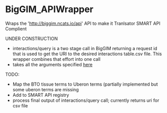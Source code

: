 # BigGIM_APIWrapper
Wraps the 'http://biggim.ncats.io/api' API to make it Tranlsator SMART API Complient

UNDER CONSTRUCTION

- interactions/query is a two stage call in BigGIM returning a request id that is used to get the URI to the desired interactions table.csv file.  This wrapper combines that effort into one call
- takes all the arguments specified [here](http://biggim.ncats.io/api)

TODO:

- Map the BTO tissue terms to Uberon terms (partially implemented but some uberon terms are missing
- Add to SMART API registry
- process final output of interactions/query call; currently returns uri for csv file


